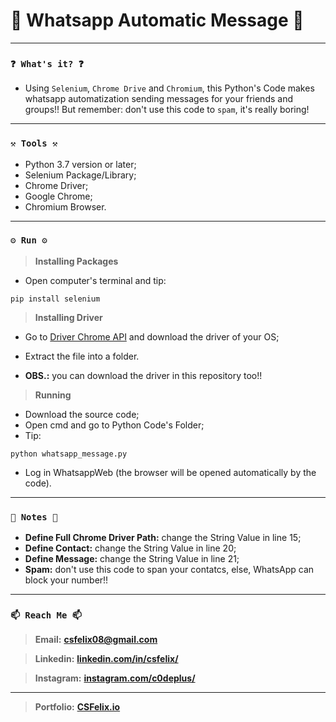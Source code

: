 # 🌟 Whatsapp Automatic Message 🌟

----
### `❓ What's it? ❓`

* Using `Selenium`, `Chrome Drive` and `Chromium`, this Python's Code makes whatsapp automatization sending messages for your friends and groups!! But remember: don't use this code to `spam`, it's really boring!

----
### `⚒️ Tools ⚒️`

* Python 3.7 version or later;
* Selenium Package/Library;
* Chrome Driver;
* Google Chrome;
* Chromium Browser.

----
### `⚙️ Run ⚙️`

> **Installing Packages**

* Open computer's terminal and tip:

```
pip install selenium
```

> **Installing Driver**

* Go to [Driver Chrome API](https://chromedriver.storage.googleapis.com/index.html?path=2.36/) and download the driver of your OS;

* Extract the file into a folder.

* **OBS.:** you can download the driver in this repository too!!

> **Running**

* Download the source code;
* Open cmd and go to Python Code's Folder;
* Tip:

```
python whatsapp_message.py
```

* Log in WhatsappWeb (the browser will be opened automatically by the code).

----
### `📝 Notes 📝`

* **Define Full Chrome Driver Path:** change the String Value in line 15;
* **Define Contact:** change the String Value in line 20;
* **Define Message:** change the String Value in line 21;
* **Spam:** don't use this code to span your contatcs, else, WhatsApp can block your number!!

----
### `📫 Reach Me 📫`

> **Email:** **[csfelix08@gmail.com](mailto:csfelix08@gmail.com?)**

> **Linkedin:** **[linkedin.com/in/csfelix/](https://www.linkedin.com/in/csfelix/)**

> **Instagram:** **[instagram.com/c0deplus/](https://www.instagram.com/c0deplus/)**

----

> **Portfolio:** **[CSFelix.io](https://csfelix.github.io/)**
